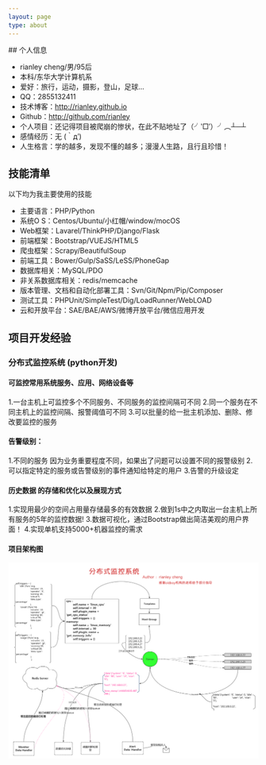 ```yaml
---
layout: page
type: about
---
```

<center style="display:none;"><b>关于我</b></center>
## 个人信息

 - rianley cheng/男/95后
 - 本科/东华大学计算机系
 - 爱好：旅行，运动，摄影，登山，足球...
 - QQ：2855132411
 - 技术博客：http://rianley.github.io
 - Github：http://github.com/rianley
 - 个人项目：还记得项目被爬崩的惨状，在此不贴地址了（╯‵□′）╯︵┴─┴
 - 感情经历：无 (｀д′)
 - 人生格言：学的越多，发现不懂的越多；漫漫人生路，且行且珍惜！


## 技能清单

以下均为我主要使用的技能

- 主要语言：PHP/Python
- 系统O S：Centos/Ubuntu/小红帽/window/mocOS
- Web框架：Lavarel/ThinkPHP/Django/Flask
- 前端框架：Bootstrap/VUEJS/HTML5
- 爬虫框架：Scrapy/BeautifulSoup
- 前端工具：Bower/Gulp/SaSS/LeSS/PhoneGap
- 数据库相关：MySQL/PDO
- 非关系数据库相关：redis/memcache
- 版本管理、文档和自动化部署工具：Svn/Git/Npm/Pip/Composer
- 测试工具：PHPUnit/SimpleTest/Dig/LoadRunner/WebLOAD
- 云和开放平台：SAE/BAE/AWS/微博开放平台/微信应用开发


## 项目开发经验

### 分布式监控系统 (python开发)
#### 可监控常用系统服务、应用、网络设备等
1.一台主机上可监控多个不同服务、不同服务的监控间隔可不同
2.同一个服务在不同主机上的监控间隔、报警阈值可不同
3.可以批量的给一批主机添加、删除、修改要监控的服务
#### 告警级别：
1.不同的服务 因为业务重要程度不同，如果出了问题可以设置不同的报警级别
2.可以指定特定的服务或告警级别的事件通知给特定的用户
3.告警的升级设定
#### 历史数据 的存储和优化以及展现方式
1.实现用最少的空间占用量存储最多的有效数据
2.做到1s中之内取出一台主机上所有服务的5年的监控数据!
3.数据可视化，通过Bootstrap做出简洁美观的用户界面！
4.实现单机支持5000+机器监控的需求

#### 项目架构图

![project_image](https://raw.githubusercontent.com/Rianley/python-study/master/image/flow.png)



